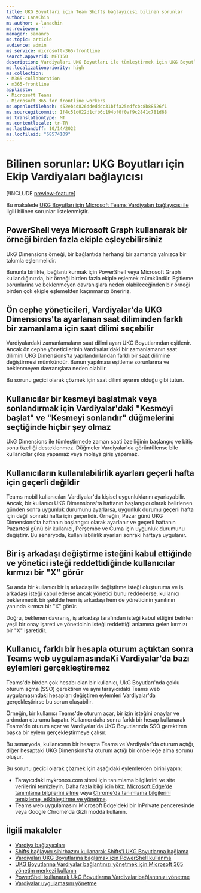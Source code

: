 ```yaml
---
title: UKG Boyutları için Team Shifts bağlayıcısı bilinen sorunlar
author: LanaChin
ms.author: v-lanachin
ms.reviewer: ''
manager: samanro
ms.topic: article
audience: admin
ms.service: microsoft-365-frontline
search.appverid: MET150
description: Vardiyaları UKG Boyutları ile tümleştirmek için UKG Boyutları için Team Shifts bağlayıcısını kullanırken karşılaşılan bilinen sorunları listeler.
ms.localizationpriority: high
ms.collection:
- M365-collaboration
- m365-frontline
appliesto:
- Microsoft Teams
- Microsoft 365 for frontline workers
ms.openlocfilehash: 452eb4d826ddedddc31bffa25edfcbc8b88526f1
ms.sourcegitcommit: 1f4c51d022d1cfb6c194bf0f0af9c2841c781d68
ms.translationtype: MT
ms.contentlocale: tr-TR
ms.lasthandoff: 10/14/2022
ms.locfileid: "68574109"
---
```

# <a name="known-issues-team-shifts-connector-for-ukg-dimensions"></a>Bilinen sorunlar: UKG Boyutları için Ekip Vardiyaları bağlayıcısı

[!INCLUDE [preview-feature](includes/preview-feature.md)]

Bu makalede [UKG Boyutları için Microsoft Teams Vardiyaları bağlayıcısı ile](shifts-connectors.md#microsoft-teams-shifts-connector-for-ukg-dimensions) ilgili bilinen sorunlar listelenmiştir.

## <a name="you-can-map-an-instance-to-more-than-one-team-using-powershell-or-microsoft-graph"></a>PowerShell veya Microsoft Graph kullanarak bir örneği birden fazla ekiple eşleyebilirsiniz

UkG Dimensions örneği, bir bağlantıda herhangi bir zamanda yalnızca bir takımla eşlenmelidir.

Bununla birlikte, bağlantı kurmak için PowerShell veya Microsoft Graph kullandığınızda, bir örneği birden fazla ekiple eşlemek mümkündür. Eşitleme sorunlarına ve beklenmeyen davranışlara neden olabileceğinden bir örneği birden çok ekiple eşlemekten kaçınmanızı öneririz.

## <a name="frontline-managers-can-select-a-time-zone-for-a-schedule-in-shifts-thats-different-from-the-time-zone-thats-set-in-ukg-dimensions"></a>Ön cephe yöneticileri, Vardiyalar'da UKG Dimensions'ta ayarlanan saat diliminden farklı bir zamanlama için saat dilimi seçebilir

Vardiyalardaki zamanlamaların saat dilimi ayarı UKG Boyutlarından eşitlenir. Ancak ön cephe yöneticilerinin Vardiyalar'daki bir zamanlamanın saat dilimini UKG Dimensions'ta yapılandırılandan farklı bir saat dilimine değiştirmesi mümkündür. Bunun yapılması eşitleme sorunlarına ve beklenmeyen davranışlara neden olabilir.

Bu sorunu geçici olarak çözmek için saat dilimi ayarını olduğu gibi tutun.

## <a name="nothing-happens-when-users-select-the-start-a-break-and-end-break-buttons-in-shifts-to-start-or-end-a-break"></a>Kullanıcılar bir kesmeyi başlatmak veya sonlandırmak için Vardiyalar'daki "Kesmeyi başlat" ve "Kesmeyi sonlandır" düğmelerini seçtiğinde hiçbir şey olmaz

UkG Dimensions ile tümleştirmede zaman saati özelliğinin başlangıç ve bitiş sonu özelliği desteklenmez. Düğmeler Vardiyalar'da görüntülense bile kullanıcılar çıkış yapamaz veya molaya giriş yapamaz.

## <a name="availability-settings-of-users-dont-apply-to-the-current-week"></a>Kullanıcıların kullanılabilirlik ayarları geçerli hafta için geçerli değildir

Teams mobil kullanıcıları Vardiyalar'da kişisel uygunluklarını ayarlayabilir. Ancak, bir kullanıcı UKG Dimensions'ta haftanın başlangıcı olarak belirlenen günden sonra uygunluk durumunu ayarlarsa, uygunluk durumu geçerli hafta için değil sonraki hafta için geçerlidir. Örneğin, Pazar günü UKG Dimensions'ta haftanın başlangıcı olarak ayarlanır ve geçerli haftanın Pazartesi günü bir kullanıcı, Perşembe ve Cuma için uygunluk durumunu değiştirir. Bu senaryoda, kullanılabilirlik ayarları sonraki haftaya uygulanır.

## <a name="users-see-a-red-x-when-a-coworker-accepts-their-swap-request-and-the-manager-declines-the-request"></a>Bir iş arkadaşı değiştirme isteğini kabul ettiğinde ve yönetici isteği reddettidiğinde kullanıcılar kırmızı bir "X" görür

Şu anda bir kullanıcı bir iş arkadaşı ile değiştirme isteği oluşturursa ve iş arkadaşı isteği kabul ederse ancak yönetici bunu reddederse, kullanıcı beklenmedik bir şekilde hem iş arkadaşı hem de yöneticinin yanıtının yanında kırmızı bir "X" görür.

Doğru, beklenen davranış, iş arkadaşı tarafından isteği kabul ettiğini belirten yeşil bir onay işareti ve yöneticinin isteği reddettiği anlamına gelen kırmızı bir "X" işaretidir.

## <a name="a-user-cant-perform-some-actions-in-shifts-in-the-teams-web-app-after-signing-in-with-a-different-account"></a>Kullanıcı, farklı bir hesapla oturum açtıktan sonra Teams web uygulamasındaKi Vardiyalar'da bazı eylemleri gerçekleştiremez

Teams'de birden çok hesabı olan bir kullanıcı, UkG Boyutları'nda çoklu oturum açma (SSO) gerektiren ve aynı tarayıcıdaki Teams web uygulamasındaki hesapları değiştiren eylemleri Vardiyalar'da gerçekleştirirse bu sorun oluşabilir.

Örneğin, bir kullanıcı Teams'de oturum açar, bir izin isteğini onaylar ve ardından oturumu kapatır. Kullanıcı daha sonra farklı bir hesap kullanarak Teams'de oturum açar ve Vardiyalar'da UKG Boyutlarında SSO gerektiren başka bir eylem gerçekleştirmeye çalışır.

Bu senaryoda, kullanıcının bir hesapta Teams ve Vardiyalar'da oturum açtığı, diğer hesaptaki UKG Dimensions'ta oturum açtığı bir önbelleğe alma sorunu oluşur.

Bu sorunu geçici olarak çözmek için aşağıdaki eylemlerden birini yapın:

- Tarayıcıdaki mykronos.com sitesi için tanımlama bilgilerini ve site verilerini temizleyin. Daha fazla bilgi için bkz. [Microsoft Edge'de tanımlama bilgilerini silme](https://support.microsoft.com/microsoft-edge/delete-cookies-in-microsoft-edge-63947406-40ac-c3b8-57b9-2a946a29ae09) veya [Chrome'da tanımlama bilgilerini temizleme, etkinleştirme ve yönetme](https://support.google.com/chrome/answer/95647).
- Teams web uygulamasını Microsoft Edge'deki bir InPrivate penceresinde veya Google Chrome'da Gizli modda kullanın.

## <a name="related-articles"></a>İlgili makaleler

- [Vardiya bağlayıcıları](shifts-connectors.md)
- [Shifts bağlayıcı sihirbazını kullanarak Shifts'i UKG Boyutlarına bağlama](shifts-connector-wizard-ukg.md)
- [Vardiyaları UKG Boyutlarına bağlamak için PowerShell kullanma](shifts-connector-ukg-powershell-setup.md)
- [UKG Boyutlarına Vardiyalar bağlantınızı yönetmek için Microsoft 365 yönetim merkezi kullanın](shifts-connector-ukg-admin-center-manage.md)
- [PowerShell kullanarak UkG Boyutlarına Vardiyalar bağlantınızı yönetme](shifts-connector-ukg-powershell-manage.md)
- [Vardiyalar uygulamasını yönetme](/microsoftteams/expand-teams-across-your-org/shifts/manage-the-shifts-app-for-your-organization-in-teams?bc=/microsoft-365/frontline/breadcrumb/toc.json&toc=/microsoft-365/frontline/toc.json)
